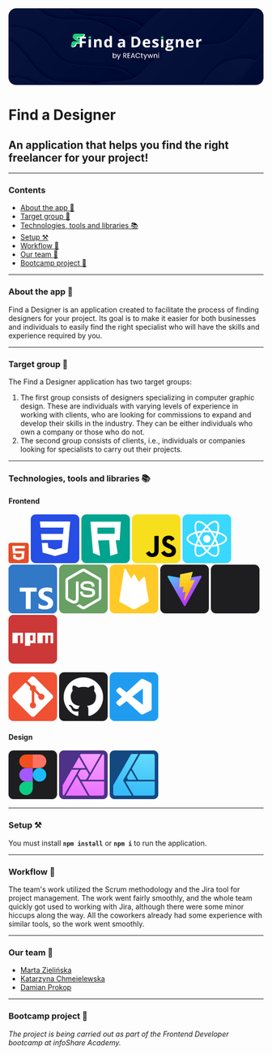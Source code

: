 <img src="/public/readme-assets/bannerReadmeGitHub.png">

# Find a Designer

## An application that helps you find the right freelancer for your project!

---

### Contents

- [About the app 📱](#about-the-app-)
- [Target group 🎯](#target-group-)
- [Technologies, tools and libraries 📚](#technologies-tools-and-libraries-)
- [Setup ⚒️](#setup-)
- [Workflow 💼](#workflow-)
- [Our team 🧩](#our-team-)
- [Bootcamp project 📣](#bootcamp-project-)

---

### About the app 📱

Find a Designer is an application created to facilitate the process of finding designers for your project. Its goal is to make it easier for both businesses and individuals to easily find the right specialist who will have the skills and experience required by you.

---

### Target group 🎯

The Find a Designer application has two target groups:

1. The first group consists of designers specializing in computer graphic design. These are individuals with varying levels of experience in working with clients, who are looking for commissions to expand and develop their skills in the industry. They can be either individuals who own a company or those who do not.
2. The second group consists of clients, i.e., individuals or companies looking for specialists to carry out their projects.

---

### Technologies, tools and libraries 📚

#### Frontend

<a href="https://developer.mozilla.org/en-US/docs/Web/HTML" target="_blank"><img src="/public/readme-assets/icons/html5-icon.svg" height="40px"></a>
<a href="https://developer.mozilla.org/en-US/docs/Web/CSS" target="_blank"><img src="/public/readme-assets/icons/css-icon.svg"></a>
<a href="https://developer.mozilla.org/en-US/docs/Learn/CSS/CSS_layout/Responsive_Design" target="_blank"><img src="/public/readme-assets/icons/rwd-icon.svg"></a>
<a href="https://developer.mozilla.org/en-US/docs/Web/JavaScript" target="_blank"><img src="/public/readme-assets/icons/javascript-icon.svg"></a>
<a href="https://react.dev/" target="_blank"><img src="/public/readme-assets/icons/react-icon.svg"></a>
<a href="https://www.typescriptlang.org/" target="_blank"><img src="/public/readme-assets/icons/typescript-icon.svg"></a>
<a href="https://nodejs.org/en" target="_blank"><img src="/public/readme-assets/icons/node-icon.svg"></a>
<a href="https://firebase.google.com/" target="_blank"><img src="/public/readme-assets/icons/firebase-icon.svg"></a>
<a href="https://vitejs.dev/" target="_blank"><img src="/public/readme-assets/icons/vite-icon.svg"></a>
<a href="https://styled-components.com/" target="_blank"><img src="/public/readme-assets/icons/styled-components-icon.svg"></a>
<a href="https://www.npmjs.com/" target="_blank"><img src="/public/readme-assets/icons/npm-icon.svg"></a>

<a href="https://git-scm.com/" target="_blank"><img src="/public/readme-assets/icons/git-icon.svg"></a>
<a href="https://github.com/" target="_blank"><img src="/public/readme-assets/icons/github-icon.svg"></a>
<a href="https://code.visualstudio.com/" target="_blank"><img src="/public/readme-assets/icons/vscode-icon.svg"></a>

#### Design

<a href="https://www.figma.com/" target="_blank"><img src="/public/readme-assets/icons/figma-icon.svg"></a>
<a href="https://affinity.serif.com/en-gb/photo/" target="_blank"><img src="/public/readme-assets/icons/affinity-photo-icon.svg"></a>
<a href="https://affinity.serif.com/en-gb/designer/" target="_blank"><img src="/public/readme-assets/icons/affinity-designer-icon.svg"></a>

---

### Setup ⚒️

You must install **`npm install`** or **`npm i`** to run the application.

---

### Workflow 💼

The team's work utilized the Scrum methodology and the Jira tool for project management. The work went fairly smoothly, and the whole team quickly got used to working with Jira, although there were some minor hiccups along the way. All the coworkers already had some experience with similar tools, so the work went smoothly.

---

### Our team 🧩

- [Marta Zielińska](https://github.com/marta-zielinska87)
- [Katarzyna Chmeielewska](https://github.com/kat-chmielewska)
- [Damian Prokop](https://github.com/damian-pok)

---

### Bootcamp project 📣

_The project is being carried out as part of the Frontend Developer bootcamp at infoShare Academy._
